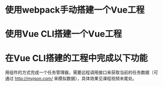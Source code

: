 # 使用webpack手动搭建一个Vue工程

# 使用Vue CLI搭建一个Vue工程

# 在Vue CLI搭建的工程中完成以下功能

用组件的方式完成一个任务管理器，需要远程调用接口来获取当前的任务数据（可通过 http://myjson.com/ 来模拟数据），具体效果见课程视频末尾处。